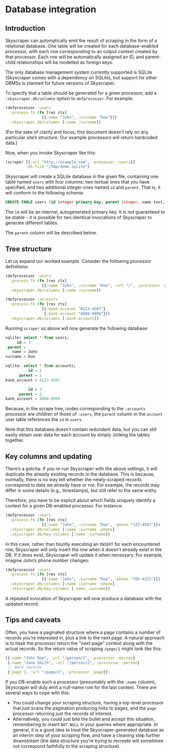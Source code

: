 # Database integration

## Introduction

Skyscraper can automatically emit the result of scraping in the form of a relational database. One table will be created for each database-enabled processor, with each row corresponding to an output context created by that processor. Each row will be automatically assigned an ID, and parent-child relationships will be modelled as foreign keys.

The only database management system currently supported is SQLite (Skyscraper comes with a dependency on SQLite), but support for other DBMSs is planned for future versions of Skyscraper.

To specify that a table should be generated for a given processor, add a `:skyscraper.db/columns` option to `defprocessor`. For example:

```clojure
(defprocessor :users
  :process-fn (fn [res ctx]
                [{:name "John", :surname "Doe"}])
  :skyscraper.db/columns [:name :surname])
```

(For the sake of clarity and focus, this document doesn’t rely on any particular site’s structure. Our example processors will return hardcoded data.)

Now, when you invoke Skyscraper like this:

```clojure
(scrape! [{:url "http://example.com", :processor :users}]
         :db-file "/tmp/demo.sqlite")
```

Skyscraper will create a SQLite database in the given file, containing one table named `users` with four columns: two textual ones that you have specified, and two additional integer ones named `id` and `parent`. That is, it will conform to the following schema:

```sql
CREATE TABLE users (id integer primary key, parent integer, name text, surname text);
```

The `id` will be an internal, autogenerated primary key. It is not guaranteed to be stable – it is possible for two identical invocations of Skyscraper to generate different tables.

The `parent` column will be described below.

## Tree structure

Let us expand our worked example. Consider the following processor definitions:

```clojure
(defprocessor :users
  :process-fn (fn [res ctx]
                [{:name "John", :surname "Doe", :url "/", :processor :accounts}])
  :skyscraper.db/columns [:name :surname])

(defprocessor :accounts
  :process-fn (fn [res ctx]
                [{:bank-account "0123-4567"}
                 {:bank-account "8888-9999"}])
  :skyscraper.db/columns [:bank-account])
```

Running `scrape!` as above will now generate the following database:

```sql
sqlite> select * from users;
     id = 1
 parent =
   name = John
surname = Doe

sqlite> select * from accounts;
          id = 1
      parent = 1
bank_account = 0123-4567

          id = 2
      parent = 1
bank_account = 8888-9999
```

Because, in the scrape tree, nodes corresponding to the `:accounts` processor are children of those of `:users`, the `parent` column in the `account` user table references the `id` in `users`.

Note that this database doesn’t contain redundant data, but you can still easily obtain user data for each account by simply `JOIN`ing the tables together.

## Key columns and updating

There’s a gotcha: if you re-run Skyscraper with the above settings, it will duplicate the already existing records in the database. This is because, normally, there is no way tell whether the newly-scraped records correspond to data we already have or not. For example, the records may differ in some details (e.g., timestamps), but still refer to the same entity.

Therefore, you have to be explicit about which fields uniquely identify a context for a given DB-enabled processor. For instance:

```clojure
(defprocessor :users
  :process-fn (fn [res ctx]
                [{:name "John", :surname "Doe", :phone "123-4567"}])
  :skyscraper.db/columns [:name :surname :phone]
  :skyscraper.db/key-columns [:name :surname])
```

In this case, rather than bluntly executing an `INSERT` for each encountered row, Skyscraper will only insert the row when it doesn’t already exist in the DB. If it does exist, Skyscraper will update it when necessary. For example, imagine John’s phone number changes:

```clojure
(defprocessor :users
  :process-fn (fn [res ctx]
                [{:name "John", :surname "Doe", :phone "765-4321"}])
  :skyscraper.db/columns [:name :surname :phone]
  :skyscraper.db/key-columns [:name :surname])
```

A repeated invocation of Skyscraper will now produce a database with the updated record.

## Tips and caveats

Often, you have a paginated structure where a page contains a number of records you’re interested in, plus a link to the next page. A natural approach is to have the processor return the "next-page" context along with the actual records. So the return value of scraping `/page/1` might look like this:

```clojure
[{:name "John Doe", :url "/person/1", :processor :person}
 {:name "Jane Smith", :url "/person/2", :processor :person}
 ;; more records
 {:page 2, :url "/page/2", :processor :page}]
```

If you DB-enable such a processor (presumably with the `:name` column), Skyscraper will duly emit a null-name row for the last context. There are several ways to cope with this:

- You could change your scraping structure, having a top-level processor that just scans the pagination producing links to pages, and the `page` processor returning just the records of interest.
- Alternatively, you could just bite the bullet and accept this situation, remembering to insert `NOT NULL` in your queries where appropriate. In general, it is a good idea to treat the Skyscraper-generated database as an interim step of your scraping flow, and have a cleaning step further downstream (the data structure you’re trying to recreate will sometimes not correspond faithfully to the scraping structure).
